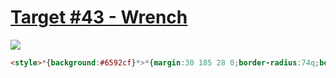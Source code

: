 # [Target #43 - Wrench](https://cssbattle.dev/play/43)

![](https://cssbattle.dev/targets/43.png)

```HTML
<style>*{background:#6592cf}*>*{margin:30 185 28 0;border-radius:74q;border:32q solid#243d83;-webkit-box-reflect:right -30px;clip-path:inset(0px -42q 0 153q
```